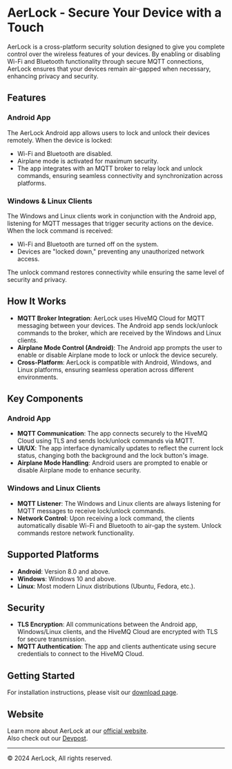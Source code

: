 # AerLock - Secure Your Device with a Touch

AerLock is a cross-platform security solution designed to give you complete control over the wireless features of your devices. By enabling or disabling Wi-Fi and Bluetooth functionality through secure MQTT connections, AerLock ensures that your devices remain air-gapped when necessary, enhancing privacy and security.

## Features

### Android App
The AerLock Android app allows users to lock and unlock their devices remotely. When the device is locked:
- Wi-Fi and Bluetooth are disabled.
- Airplane mode is activated for maximum security.
- The app integrates with an MQTT broker to relay lock and unlock commands, ensuring seamless connectivity and synchronization across platforms.

### Windows & Linux Clients
The Windows and Linux clients work in conjunction with the Android app, listening for MQTT messages that trigger security actions on the device. When the lock command is received:
- Wi-Fi and Bluetooth are turned off on the system.
- Devices are "locked down," preventing any unauthorized network access.
  
The unlock command restores connectivity while ensuring the same level of security and privacy.

## How It Works
- **MQTT Broker Integration**: AerLock uses HiveMQ Cloud for MQTT messaging between your devices. The Android app sends lock/unlock commands to the broker, which are received by the Windows and Linux clients.
- **Airplane Mode Control (Android)**: The Android app prompts the user to enable or disable Airplane mode to lock or unlock the device securely.
- **Cross-Platform**: AerLock is compatible with Android, Windows, and Linux platforms, ensuring seamless operation across different environments.

## Key Components
### Android App
- **MQTT Communication**: The app connects securely to the HiveMQ Cloud using TLS and sends lock/unlock commands via MQTT.
- **UI/UX**: The app interface dynamically updates to reflect the current lock status, changing both the background and the lock button's image.
- **Airplane Mode Handling**: Android users are prompted to enable or disable Airplane mode to enhance security.

### Windows and Linux Clients
- **MQTT Listener**: The Windows and Linux clients are always listening for MQTT messages to receive lock/unlock commands.
- **Network Control**: Upon receiving a lock command, the clients automatically disable Wi-Fi and Bluetooth to air-gap the system. Unlock commands restore network functionality.

## Supported Platforms
- **Android**: Version 8.0 and above.
- **Windows**: Windows 10 and above.
- **Linux**: Most modern Linux distributions (Ubuntu, Fedora, etc.).

## Security
- **TLS Encryption**: All communications between the Android app, Windows/Linux clients, and the HiveMQ Cloud are encrypted with TLS for secure transmission.
- **MQTT Authentication**: The app and clients authenticate using secure credentials to connect to the HiveMQ Cloud.

## Getting Started
For installation instructions, please visit our [download page](https://www.aerlock.co/download).

## Website
Learn more about AerLock at our [official website](https://www.aerlock.co). <br />
Also check out our [Devpost](https://devpost.com/software/aerlock).

---

© 2024 AerLock, All rights reserved.

